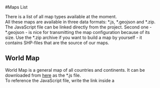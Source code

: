 #Maps List

There is a list of all map types available at the moment.
<br>
All these maps are available in three data formats: *.js,  *.geojson and *.zip. The JavaScript file can be linked directly from the project. 
Second one - *.geojson - is nice for transmitting the map configuration because of its size. Use the *.zip archive if you want to build a map by yourself - it contains
SHP-files that are the source of our maps. 

## World Map

World Map is a general map of all countries and continents. It can be downloaded from [here](http://cdn.anychart.com/geodata/world/world.js) as the *.js file. 
<br>
To reference the JavaScript file, write the link inside a <script> tag in the <head> section of your web page.

```
<script src="http://cdn.anychart.com/geodata/countries/aus/australia.js"></script>
```

 - [Download the world.geojson](http://cdn.anychart.com/geodata/world/world.geojson)
 
 - [Download the world.zip archive](http://cdn.anychart.com/geodata/world/world.zip)
 
 
## USA Map

[Here](http://cdn.anychart.com/geodata/countries/usa/usa_mainland.js) we've got a map of the whole United States.
<br>
To reference the JavaScript file, write the link inside a <script> tag in the <head> section of your web page.

```
<script src="http://cdn.anychart.com/geodata/countries/usa/usa_mainland.js"></script>
```

 - [Download the usa_mainland.geojson](http://cdn.anychart.com/geodata/countries/usa/usa_mainland.geojson)
 - [Download the usa_mainland.zip archive](http://cdn.anychart.com/geodata/countries/usa/usa_mainland.zip)
 
 
## AUS Map

Find the JavaScript of the Australia Map [here](http://cdn.anychart.com/geodata/countries/aus/australia.js)
<br>
To reference the JavaScript file, write the link inside a <script> tag in the <head> section of your web page.

```
<script src="http://cdn.anychart.com/geodata/countries/aus/australia.js"></script>
```

 - [Download the australia.geojson](http://cdn.anychart.com/geodata/countries/aus/australia.geojson)
 
 - [Download the australia.zip archive](http://cdn.anychart.com/geodata/countries/aus/australia.zip)
 